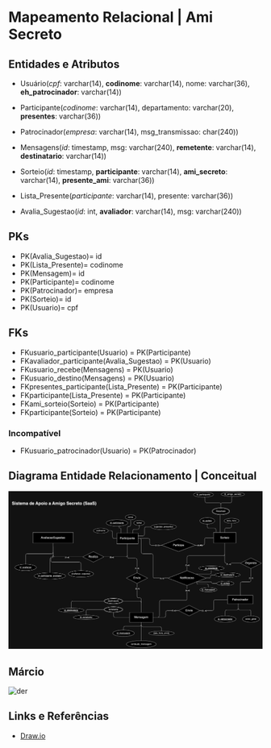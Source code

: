 # Mapeamento Relacional | Ami Secreto

## Entidades e Atributos

- Usuário(_cpf_: varchar(14), **codinome**: varchar(14), nome: varchar(36), **eh_patrocinador**: varchar(14))

- Participante(_codinome_: varchar(14),  departamento: varchar(20), **presentes**: varchar(36))

- Patrocinador(_empresa_: varchar(14), msg_transmissao: char(240))

- Mensagens(_id_: timestamp, msg: varchar(240), **remetente**: varchar(14), **destinatario**: varchar(14))

- Sorteio(_id_: timestamp, **participante**: varchar(14), **ami_secreto**: varchar(14), **presente_ami**: varchar(36))

- Lista_Presente(_participante_: varchar(14), presente: varchar(36))

- Avalia_Sugestao(_id_: int, **avaliador**: varchar(14), msg: varchar(240))

## PKs

- PK(Avalia_Sugestao)= id
- PK(Lista_Presente)= codinome
- PK(Mensagem)= id
- PK(Participante)= codinome
- PK(Patrocinador)= empresa
- PK(Sorteio)= id
- PK(Usuario)= cpf

## FKs

- FKusuario_participante(Usuario) = PK(Participante)
- FKavaliador_participante(Avalia_Sugestao) = PK(Usuario)
- FKusuario_recebe(Mensagens) = PK(Usuario)
- FKusuario_destino(Mensagens) = PK(Usuario)
- FKpresentes_participante(Lista_Presente) = PK(Participante)
- FKparticipante(Lista_Presente) = PK(Participante)
- FKami_sorteio(Sorteio) = PK(Participante)
- FKparticipante(Sorteio) = PK(Participante)

### Incompatível

- FKusuario_patrocinador(Usuario) = PK(Patrocinador)

## Diagrama Entidade Relacionamento | Conceitual

![der](amigo_secreto.jpg)

## Márcio

![der](../../../img/marcio/amigo_secreto.png)

## Links e Referências

- [Draw.io](https://app.diagrams.net/?src=about#G1SqIw0imWmHGW8u-rhosRAbPcL2ZQadyB#%7B%22pageId%22%3A%22R2lEEEUBdFMjLlhIrx00%22%7D)
